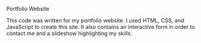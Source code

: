 Portfolio Website

This code was written for my portfolio website. 
I used HTML, CSS, and JavaScript to create this site.
It also contains an interactive form in order to contact me and a slideshow 
highlighting my skills. 








